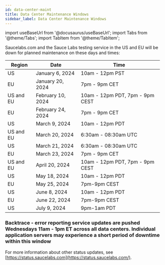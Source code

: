 ```yaml
---
id: data-center-maint
title: Data Center Maintenance Windows
sidebar_label: Data Center Maintenance Windows
---
```


import useBaseUrl from '@docusaurus/useBaseUrl';
import Tabs from '@theme/Tabs';
import TabItem from '@theme/TabItem';

Saucelabs.com and the Sauce Labs testing service in the US and EU will be down for planned maintenance on these days and times:

| Region    | Date               | Time                           |
| --------- | ------------------ | ------------------------------ |
| US        | January 6, 2024    | 10am - 12pm PST                |
| EU        | January 20, 2024   | 7pm - 9pm CET                  |
| US and EU | February 10, 2024  | 10am - 12pm PDT, 7pm - 9pm CEST|
| EU        | February 24, 2024  | 7pm - 9pm CET                  |
| US        | March 9, 2024      | 10am - 12pm PDT                |
| US and EU | March 20, 2024     | 6:30am - 08:30am UTC           |
| US        | March 21, 2024     | 6:30am - 08:30am UTC           |
| EU        | March 23, 2024     | 7pm - 9pm CET                  |
| US and EU | April 20, 2024     | 10am - 12pm PDT, 7pm - 9pm CEST|
| US        | May 18, 2024       | 10am - 12pm PDT                |
| EU        | May 25, 2024       | 7pm-9pm CEST                   |
| US        | June 8, 2024       | 10am - 12pm PDT                |
| EU        | June 22, 2024      | 7pm-9pm CEST                   |
| US        | July 9, 2024       | 9pm-1am PDT                    |

### Backtrace - error reporting service updates are pushed Wednesdays 11am - 1pm ET across all data centers. Individual application servers may experience a short period of downtime within this window

For more information about other status updates, see [https://status.saucelabs.com](https://status.saucelabs.com/).
